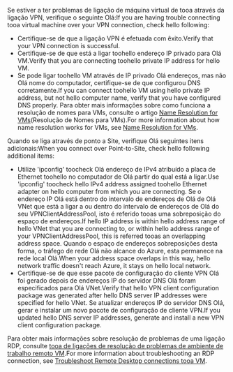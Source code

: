 <span data-ttu-id="119ce-101">Se estiver a ter problemas de ligação de máquina virtual de tooa através da ligação VPN, verifique o seguinte Olá:</span><span class="sxs-lookup"><span data-stu-id="119ce-101">If you are having trouble connecting tooa virtual machine over your VPN connection, check hello following:</span></span>

- <span data-ttu-id="119ce-102">Certifique-se de que a ligação VPN é efetuada com êxito.</span><span class="sxs-lookup"><span data-stu-id="119ce-102">Verify that your VPN connection is successful.</span></span>
- <span data-ttu-id="119ce-103">Certifique-se de que está a ligar toohello endereço IP privado para Olá VM.</span><span class="sxs-lookup"><span data-stu-id="119ce-103">Verify that you are connecting toohello private IP address for hello VM.</span></span>
- <span data-ttu-id="119ce-104">Se pode ligar toohello VM através de IP privado Olá endereços, mas não Olá nome do computador, certifique-se de que configurou DNS corretamente.</span><span class="sxs-lookup"><span data-stu-id="119ce-104">If you can connect toohello VM using hello private IP address, but not hello computer name, verify that you have configured DNS properly.</span></span> <span data-ttu-id="119ce-105">Para obter mais informações sobre como funciona a resolução de nomes para VMs, consulte o artigo [Name Resolution for VMs](../articles/virtual-network/virtual-networks-name-resolution-for-vms-and-role-instances.md)(Resolução de Nomes para VMs).</span><span class="sxs-lookup"><span data-stu-id="119ce-105">For more information about how name resolution works for VMs, see [Name Resolution for VMs](../articles/virtual-network/virtual-networks-name-resolution-for-vms-and-role-instances.md).</span></span>

<span data-ttu-id="119ce-106">Quando se liga através de ponto a Site, verifique Olá seguintes itens adicionais:</span><span class="sxs-lookup"><span data-stu-id="119ce-106">When you connect over Point-to-Site, check hello following additional items:</span></span>

- <span data-ttu-id="119ce-107">Utilize 'ipconfig' toocheck Olá endereço de IPv4 atribuído a placa de Ethernet toohello no computador de Olá partir do qual está a ligar.</span><span class="sxs-lookup"><span data-stu-id="119ce-107">Use 'ipconfig' toocheck hello IPv4 address assigned toohello Ethernet adapter on hello computer from which you are connecting.</span></span> <span data-ttu-id="119ce-108">Se o endereço IP Olá está dentro do intervalo de endereços de Olá de Olá VNet que está a ligar a ou dentro do intervalo de endereços de Olá do seu VPNClientAddressPool, isto é referido tooas uma sobreposição do espaço de endereços.</span><span class="sxs-lookup"><span data-stu-id="119ce-108">If hello IP address is within hello address range of hello VNet that you are connecting to, or within hello address range of your VPNClientAddressPool, this is referred tooas an overlapping address space.</span></span> <span data-ttu-id="119ce-109">Quando o espaço de endereços sobreposições desta forma, o tráfego de rede Olá não alcance do Azure, esta permanece na rede local Olá.</span><span class="sxs-lookup"><span data-stu-id="119ce-109">When your address space overlaps in this way, hello network traffic doesn't reach Azure, it stays on hello local network.</span></span>
- <span data-ttu-id="119ce-110">Certifique-se de que esse pacote de configuração do cliente VPN Olá foi gerado depois de endereços IP do servidor DNS Olá foram especificados para Olá VNet.</span><span class="sxs-lookup"><span data-stu-id="119ce-110">Verify that hello VPN client configuration package was generated after hello DNS server IP addresses were specified for hello VNet.</span></span> <span data-ttu-id="119ce-111">Se atualizar endereços IP do servidor DNS Olá, gerar e instalar um novo pacote de configuração de cliente VPN.</span><span class="sxs-lookup"><span data-stu-id="119ce-111">If you updated hello DNS server IP addresses, generate and install a new VPN client configuration package.</span></span>

<span data-ttu-id="119ce-112">Para obter mais informações sobre resolução de problemas de uma ligação RDP, consulte [tooa de ligações de resolução de problemas de ambiente de trabalho remoto VM](../articles/virtual-machines/windows/troubleshoot-rdp-connection.md).</span><span class="sxs-lookup"><span data-stu-id="119ce-112">For more information about troubleshooting an RDP connection, see [Troubleshoot Remote Desktop connections tooa VM](../articles/virtual-machines/windows/troubleshoot-rdp-connection.md).</span></span>
